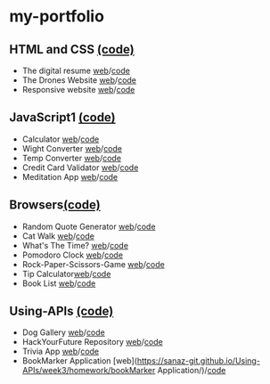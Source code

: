 # my-portfolio

## HTML and CSS [(code)](https://github.com/sanaz-git/HTML-CSS)
- The digital resume [web](https://sanaz-git.github.io/HTML-CSS/Week1/homework/digitalresume/)/[code](https://github.com/sanaz-git/HTML-CSS/tree/master/Week1/homework/digitalresume)
- The Drones Website [web](https://sanaz-git.github.io/HTML-CSS/Week2/homework/Drones-Website/)/[code](https://github.com/sanaz-git/HTML-CSS/tree/master/Week2/homework/Drones-Website)
- Responsive website [web](https://sanaz-git.github.io/HTML-CSS/Week3/homework/responsive-website/)/[code](https://github.com/sanaz-git/HTML-CSS/tree/master/Week3/homework/responsive-website)

## JavaScript1 [(code)](https://github.com/sanaz-git/JavaScript1)
- Calculator [web](https://sanaz-git.github.io/JavaScript1/Week1/homework/calculator/)/[code](https://github.com/sanaz-git/JavaScript1/tree/master/Week1/homework/calculator)
- Wight Converter [web](https://sanaz-git.github.io/JavaScript1/week2/homework/Weight-Converter/)/[code](https://github.com/sanaz-git/JavaScript1/tree/master/week2/homework/Weight-Converter)
- Temp Converter [web](https://sanaz-git.github.io/JavaScript1/week2/homework/Temperature-Converter/)/[code](https://github.com/sanaz-git/JavaScript1/tree/master/week2/homework/Temperature-Converter)
- Credit Card Validator [web](https://sanaz-git.github.io/JavaScript1/week3/homework/Credit-Card-Validator/)/[code](https://github.com/sanaz-git/JavaScript1/tree/master/week3/homework/Credit-Card-Validator)
- Meditation App [web](https://sanaz-git.github.io/JavaScript1/week3/homework/meditation-app/index.html)/[code](https://github.com/sanaz-git/JavaScript1/tree/master/week3/homework/meditation-app)

##  Browsers[(code)](https://github.com/sanaz-git/Browsers)
- Random Quote Generator [web](https://sanaz-git.github.io/Browsers/week1/homework/project/index.html)/[code](https://github.com/sanaz-git/Browsers/tree/main/week1/homework/project)
- Cat Walk [web](https://sanaz-git.github.io/Browsers/week1/homework/ex5-catWalk/index.html)/[code](https://github.com/sanaz-git/Browsers/tree/main/week1/homework/ex5-catWalk)
- What's The Time? [web](https://sanaz-git.github.io/Browsers/week1/homework/ex4-whatsTheTime/index.html)/[code](https://github.com/sanaz-git/Browsers/tree/main/week1/homework/ex4-whatsTheTime)
- Pomodoro Clock [web](https://sanaz-git.github.io/Browsers/week2/homework/project/index.html)/[code](https://github.com/sanaz-git/Browsers/tree/main/week2/homework/project)
- Rock-Paper-Scissors-Game [web](https://sanaz-git.github.io/Browsers/week2/homework/rock-paper-scissors-game/index.html)/[code](https://github.com/sanaz-git/Browsers/tree/main/week2/homework/rock-paper-scissors-game)
- Tip Calculator[web](https://sanaz-git.github.io/Browsers/week3/homework/project/index.html)/[code](https://github.com/sanaz-git/Browsers/tree/main/week3/homework/project)
- Book List [web](https://sanaz-git.github.io/Browsers/week3/homework/bookList/index.html)/[code](https://github.com/sanaz-git/Browsers/tree/main/week3/homework/bookList)

## Using-APIs [(code)](https://github.com/sanaz-git/Using-APIs)
- Dog Gallery [web](https://sanaz-git.github.io/Using-APIs/week1/homework/javascript-exercises2/dogPhotoGallery/)/[code](https://github.com/sanaz-git/Using-APIs/tree/main/week1/homework/javascript-exercises2/dogPhotoGallery)
- HackYourFuture Repository [web](https://sanaz-git.github.io/Using-APIs/week3/homework/javascript-exercises/HackYourRepo3/)/[code](https://github.com/sanaz-git/Using-APIs/tree/main/week3/homework/javascript-exercises/HackYourRepo3)
- Trivia App [web](https://sanaz-git.github.io/Using-APIs/week3/homework/javascript-exercises/trivia-app/)/[code](https://github.com/sanaz-git/Using-APIs/tree/main/week3/homework/javascript-exercises/trivia-app)
- BookMarker Application [web](https://sanaz-git.github.io/Using-APIs/week3/homework/bookMarker Application/)/[code](https://github.com/sanaz-git/Using-APIs/tree/main/week3/homework/bookMarker%20Application)



